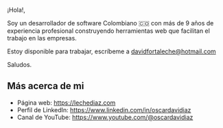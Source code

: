¡Hola!,

Soy un desarrollador de software Colombiano 🇨🇴 con más de 9 años de experiencia profesional construyendo herramientas web que facilitan el trabajo en las empresas.

Estoy disponible para trabajar, escríbeme a davidfortaleche@hotmail.com

Saludos.

## Más acerca de mi
- Página web: https://lechediaz.com
- Perfil de LinkedIn: https://www.linkedin.com/in/oscardavidiaz
- Canal de YouTube: https://www.youtube.com/@oscardavidiaz
